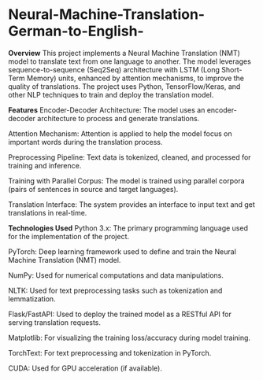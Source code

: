 # Neural-Machine-Translation-German-to-English-
**Overview**
This project implements a Neural Machine Translation (NMT) model to translate text from one language to another. The model leverages sequence-to-sequence (Seq2Seq) architecture with LSTM (Long Short-Term Memory) units, enhanced by attention mechanisms, to improve the quality of translations. The project uses Python, TensorFlow/Keras, and other NLP techniques to train and deploy the translation model.



**Features**
Encoder-Decoder Architecture: The model uses an encoder-decoder architecture to process and generate translations.

Attention Mechanism: Attention is applied to help the model focus on important words during the translation process.

Preprocessing Pipeline: Text data is tokenized, cleaned, and processed for training and inference.

Training with Parallel Corpus: The model is trained using parallel corpora (pairs of sentences in source and target languages).

Translation Interface: The system provides an interface to input text and get translations in real-time.



**Technologies Used**
Python 3.x: The primary programming language used for the implementation of the project.

PyTorch: Deep learning framework used to define and train the Neural Machine Translation (NMT) model.

NumPy: Used for numerical computations and data manipulations.

NLTK: Used for text preprocessing tasks such as tokenization and lemmatization.

Flask/FastAPI: Used to deploy the trained model as a RESTful API for serving translation requests.

Matplotlib: For visualizing the training loss/accuracy during model training.

TorchText: For text preprocessing and tokenization in PyTorch.

CUDA: Used for GPU acceleration (if available).
